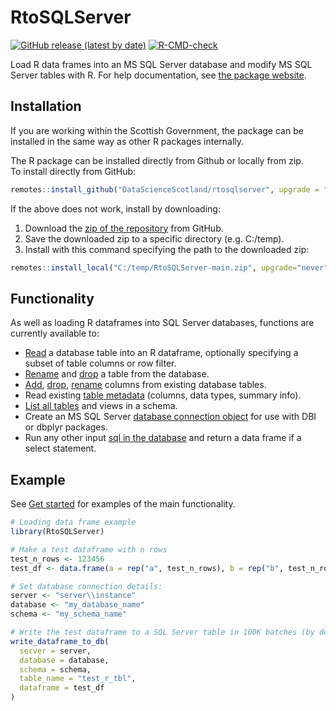 
<!-- README.md is generated from README.Rmd. Please edit that file -->

# RtoSQLServer

<!-- badges: start -->

[![GitHub release (latest by
date)](https://img.shields.io/github/v/release/ScotGovAnalysis/sgplot)](https://github.com/ScotGovAnalysis/sgplot/releases/latest)
[![R-CMD-check](https://github.com/DataScienceScotland/RtoSQLServer/workflows/R-CMD-check/badge.svg)](https://github.com/DataScienceScotland/RtoSQLServer/actions)
<!-- badges: end -->

Load R data frames into an MS SQL Server database and modify MS SQL
Server tables with R. For help documentation, see [the package
website](https://scotgovanalysis.github.io/RtoSQLServer).

## Installation

If you are working within the Scottish Government, the package can be
installed in the same way as other R packages internally.

The R package can be installed directly from Github or locally from
zip.  
To install directly from GitHub:

``` r
remotes::install_github("DataScienceScotland/rtosqlserver", upgrade = "never")
```

If the above does not work, install by downloading:

1.  Download the [zip of the
    repository](https://github.com/DataScienceScotland/RtoSQLServer/archive/refs/heads/main.zip)
    from GitHub.
2.  Save the downloaded zip to a specific directory (e.g. C:/temp).
3.  Install with this command specifying the path to the downloaded zip:

``` r
remotes::install_local("C:/temp/RtoSQLServer-main.zip", upgrade="never")
```

## Functionality

As well as loading R dataframes into SQL Server databases, functions are
currently available to:

- [Read](https://scotgovanalysis.github.io/RtoSQLServer/reference/read_table_from_db.html)
  a database table into an R dataframe, optionally specifying a subset
  of table columns or row filter.
- [Rename](https://scotgovanalysis.github.io/RtoSQLServer/reference/rename_table.html)
  and
  [drop](https://scotgovanalysis.github.io/RtoSQLServer/reference/drop_table_from_db.html)
  a table from the database.
- [Add](https://scotgovanalysis.github.io/RtoSQLServer/reference/add_column.html),
  [drop](https://scotgovanalysis.github.io/RtoSQLServer/reference/drop_column.html),
  [rename](https://scotgovanalysis.github.io/RtoSQLServer/reference/rename_column.html)
  columns from existing database tables.
- Read existing [table
  metadata](https://scotgovanalysis.github.io/RtoSQLServer/reference/db_table_metadata.html)
  (columns, data types, summary info).
- [List all
  tables](https://scotgovanalysis.github.io/RtoSQLServer/reference/show_schema_tables.html)
  and views in a schema.
- Create an MS SQL Server [database connection
  object](https://scotgovanalysis.github.io/RtoSQLServer/reference/create_sqlserver_connection.html)
  for use with DBI or dbplyr packages.
- Run any other input [sql in the
  database](https://scotgovanalysis.github.io/RtoSQLServer/reference/execute_sql.html)
  and return a data frame if a select statement.

## Example

See [Get started](articles/RtoSQLServer.html) for examples of the main
functionality.

``` r
# Loading data frame example
library(RtoSQLServer)

# Make a test dataframe with n rows
test_n_rows <- 123456
test_df <- data.frame(a = rep("a", test_n_rows), b = rep("b", test_n_rows))

# Set database connection details:
server <- "server\\instance"
database <- "my_database_name"
schema <- "my_schema_name"

# Write the test dataframe to a SQL Server table in 100K batches (by default system versioning is FALSE)
write_dataframe_to_db(
  server = server,
  database = database,
  schema = schema,
  table_name = "test_r_tbl",
  dataframe = test_df
)
```
